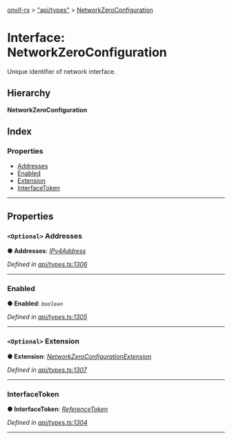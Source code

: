[onvif-rx](../README.md) > ["api/types"](../modules/_api_types_.md) > [NetworkZeroConfiguration](../interfaces/_api_types_.networkzeroconfiguration.md)

# Interface: NetworkZeroConfiguration

Unique identifier of network interface.

## Hierarchy

**NetworkZeroConfiguration**

## Index

### Properties

* [Addresses](_api_types_.networkzeroconfiguration.md#addresses)
* [Enabled](_api_types_.networkzeroconfiguration.md#enabled)
* [Extension](_api_types_.networkzeroconfiguration.md#extension)
* [InterfaceToken](_api_types_.networkzeroconfiguration.md#interfacetoken)

---

## Properties

<a id="addresses"></a>

### `<Optional>` Addresses

**● Addresses**: *[IPv4Address](../modules/_api_types_.md#ipv4address)*

*Defined in [api/types.ts:1306](https://github.com/patrickmichalina/onvif-rx/blob/3ab1739/src/api/types.ts#L1306)*

___
<a id="enabled"></a>

###  Enabled

**● Enabled**: *`boolean`*

*Defined in [api/types.ts:1305](https://github.com/patrickmichalina/onvif-rx/blob/3ab1739/src/api/types.ts#L1305)*

___
<a id="extension"></a>

### `<Optional>` Extension

**● Extension**: *[NetworkZeroConfigurationExtension](_api_types_.networkzeroconfigurationextension.md)*

*Defined in [api/types.ts:1307](https://github.com/patrickmichalina/onvif-rx/blob/3ab1739/src/api/types.ts#L1307)*

___
<a id="interfacetoken"></a>

###  InterfaceToken

**● InterfaceToken**: *[ReferenceToken](../modules/_api_types_.md#referencetoken)*

*Defined in [api/types.ts:1304](https://github.com/patrickmichalina/onvif-rx/blob/3ab1739/src/api/types.ts#L1304)*

___

